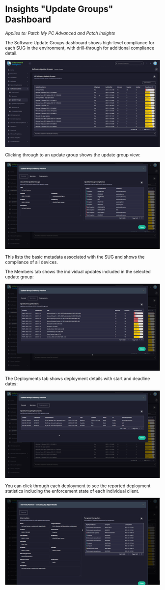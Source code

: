 # Insights "Update Groups" Dashboard

_Applies to: Patch My PC Advanced and Patch Insights_

The Software Update Groups dashboard shows high-level compliance for each SUG in the environment, with drill-through for additional compliance detail.

![](/_images/image%20%281033%29.png "Software Updates Dashboard")

Clicking through to an update group shows the update group view:

![](/_images/image%20%281034%29.png "Software Update Group view")

This lists the basic metadata associated with the SUG and shows the compliance of all devices.

The Members tab shows the individual updates included in the selected update group:

![](/_images/image%20%281035%29.png "The Members tab")

The Deployments tab shows deployment details with start and deadline dates:

![](/_images/image%20%281036%29.png "Deployments tab")

You can click through each deployment to see the reported deployment statistics including the enforcement state of each individual client.

![](/_images/image%20%281037%29.png "SUG Deployment detail")
